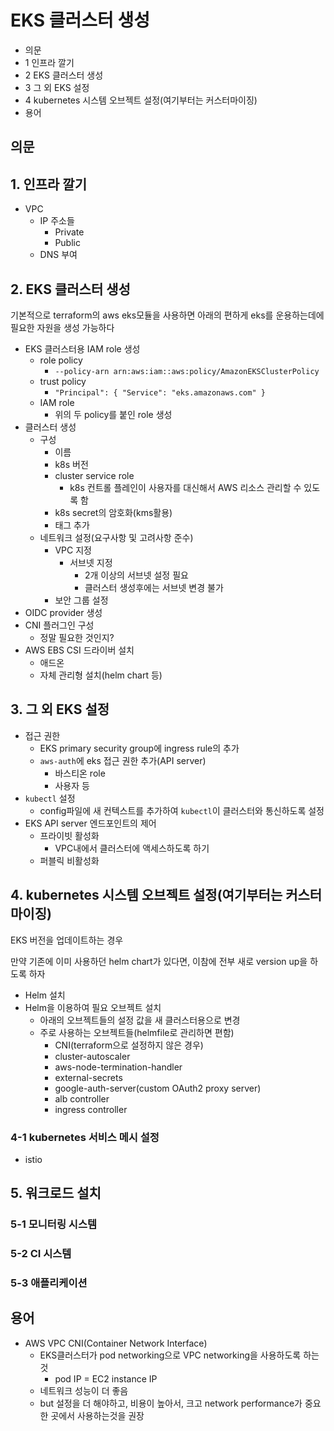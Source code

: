 # EKS 클러스터 생성

- 의문
- 1 인프라 깔기
- 2 EKS 클러스터 생성
- 3 그 외 EKS 설정
- 4 kubernetes 시스템 오브젝트 설정(여기부터는 커스터마이징)
- 용어

## 의문

## 1. 인프라 깔기

- VPC
  - IP 주소들
    - Private
    - Public
  - DNS 부여

## 2. EKS 클러스터 생성

기본적으로 terraform의 aws eks모듈을 사용하면 아래의 편하게 eks를 운용하는데에 필요한 자원을 생성 가능하다

- EKS 클러스터용 IAM role 생성
  - role policy
    - `--policy-arn arn:aws:iam::aws:policy/AmazonEKSClusterPolicy`
  - trust policy
    - `"Principal": { "Service": "eks.amazonaws.com" }`
  - IAM role
    - 위의 두 policy를 붙인 role 생성
- 클러스터 생성
  - 구성
    - 이름
    - k8s 버전
    - cluster service role
      - k8s 컨트롤 플레인이 사용자를 대신해서 AWS 리소스 관리할 수 있도록 함
    - k8s secret의 암호화(kms활용)
    - 태그 추가
  - 네트워크 설정(요구사항 및 고려사항 준수)
    - VPC 지정
      - 서브넷 지정
        - 2개 이상의 서브넷 설정 필요
        - 클러스터 생성후에는 서브넷 변경 불가
    - 보안 그룹 설정
- OIDC provider 생성
- CNI 플러그인 구성
  - 정말 필요한 것인지?
- AWS EBS CSI 드라이버 설치
  - 애드온
  - 자체 관리형 설치(helm chart 등)

## 3. 그 외 EKS 설정

- 접근 권한
  - EKS primary security group에 ingress rule의 추가
  - `aws-auth`에 eks 접근 권한 추가(API server)
    - 바스티온 role
    - 사용자 등
- `kubectl` 설정
  - config파일에 새 컨텍스트를 추가하여 `kubectl`이 클러스터와 통신하도록 설정
- EKS API server 엔드포인트의 제어
  - 프라이빗 활성화
    - VPC내에서 클러스터에 액세스하도록 하기
  - 퍼블릭 비활성화

## 4. kubernetes 시스템 오브젝트 설정(여기부터는 커스터마이징)

EKS 버전을 업데이트하는 경우

만약 기존에 이미 사용하던 helm chart가 있다면, 이참에 전부 새로 version up을 하도록 하자

- Helm 설치
- Helm을 이용하여 필요 오브젝트 설치
  - 아래의 오브젝트들의 설정 값을 새 클러스터용으로 변경
  - 주로 사용하는 오브젝트들(helmfile로 관리하면 편함)
    - CNI(terraform으로 설정하지 않은 경우)
    - cluster-autoscaler
    - aws-node-termination-handler
    - external-secrets
    - google-auth-server(custom OAuth2 proxy server)
    - alb controller
    - ingress controller

### 4-1 kubernetes 서비스 메시 설정

- istio

## 5. 워크로드 설치

### 5-1 모니터링 시스템

### 5-2 CI 시스템

### 5-3 애플리케이션

## 용어

- AWS VPC CNI(Container Network Interface)
  - EKS클러스터가 pod networking으로 VPC networking을 사용하도록 하는 것
    - pod IP = EC2 instance IP
  - 네트워크 성능이 더 좋음
  - but 설정을 더 해야하고, 비용이 높아서, 크고 network performance가 중요한 곳에서 사용하는것을 권장
